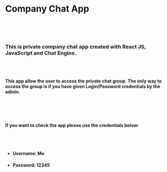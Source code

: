 # Company Chat App

</br>
</br>
</br>

### This is private company chat app created with React JS, JavaScript and Chat Engine.

</br>
</br>

#### This app allow the user to access the private chat group. The only way to access the group is if you have given Login/Password credentials by the admin.

</br>
</br>
</br>

#### If you want to check the app please use the credentials below:

</br>
</br>

- #### Username: Me
- #### Password: 12345
